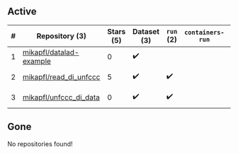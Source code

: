 ## Active
| # | Repository (3) | Stars (5) | Dataset (3) | `run` (2) | `containers-run` | Last Modified |
| --- | --- | --- | --- | --- | --- | --- |
| 1 | [mikapfl/datalad-example](https://github.com/mikapfl/datalad-example) | 0 | :heavy_check_mark: |  |  | 2021-05-07 14:23:58+00:00 |
| 2 | [mikapfl/read_di_unfccc](https://github.com/mikapfl/read_di_unfccc) | 5 | :heavy_check_mark: | :heavy_check_mark: |  | 2020-11-02 17:49:02+00:00 |
| 3 | [mikapfl/unfccc_di_data](https://github.com/mikapfl/unfccc_di_data) | 0 | :heavy_check_mark: | :heavy_check_mark: |  | 2025-02-04 14:37:52+00:00 |

## Gone
No repositories found!
